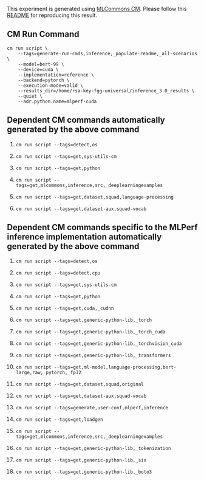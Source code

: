 This experiment is generated using [MLCommons CM](https://github.com/mlcommons/ck). Please follow this [README](../../../../code/bert-99/README.md) for reproducing this result.

## CM Run Command
```
cm run script \
	--tags=generate-run-cmds,inference,_populate-readme,_all-scenarios \
	--model=bert-99 \
	--device=cuda \
	--implementation=reference \
	--backend=pytorch \
	--execution-mode=valid \
	--results_dir=/home/rsa-key-fgg-universal/inference_3.0_results \
	--quiet \
	--adr.python.name=mlperf-cuda
```
## Dependent CM commands automatically generated by the above command


1.  `cm run script --tags=detect,os`


2.  `cm run script --tags=get,sys-utils-cm`


3.  `cm run script --tags=get,python`


4.  `cm run script --tags=get,mlcommons,inference,src,_deeplearningexamples`


5.  `cm run script --tags=get,dataset,squad,language-processing`


6.  `cm run script --tags=get,dataset-aux,squad-vocab`

## Dependent CM commands specific to the MLPerf inference implementation automatically generated by the above command

1. `cm run script --tags=detect,os`


2. `cm run script --tags=detect,cpu`


3. `cm run script --tags=get,sys-utils-cm`


4. `cm run script --tags=get,python`


5. `cm run script --tags=get,cuda,_cudnn`


6. `cm run script --tags=get,generic-python-lib,_torch`


7. `cm run script --tags=get,generic-python-lib,_torch_cuda`


8. `cm run script --tags=get,generic-python-lib,_torchvision_cuda`


9. `cm run script --tags=get,generic-python-lib,_transformers`


10. `cm run script --tags=get,ml-model,language-processing,bert-large,raw,_pytorch,_fp32`


11. `cm run script --tags=get,dataset,squad,original`


12. `cm run script --tags=get,dataset-aux,squad-vocab`


13. `cm run script --tags=generate,user-conf,mlperf,inference`


14. `cm run script --tags=get,loadgen`


15. `cm run script --tags=get,mlcommons,inference,src,_deeplearningexamples`


16. `cm run script --tags=get,generic-python-lib,_tokenization`


17. `cm run script --tags=get,generic-python-lib,_six`


18. `cm run script --tags=get,generic-python-lib,_boto3`
